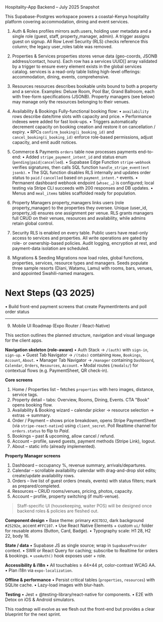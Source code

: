 Hospitality-App Backend – July 2025 Snapshot

This Supabase-Postgres workspace powers a coastal-Kenya hospitality platform covering accommodation, dining and event services.

1. Auth & Roles
profiles mirrors auth.users, holding user metadata and a single role (guest, staff, property_manager, admin). A trigger assigns guest on signup. All Row Level Security (RLS) checks reference this column; the legacy user_roles table was removed.

2. Properties & Services
properties stores venue data (geo-coords, JSONB address/contact, hours). Each row has a services UUID[] array validated by a trigger to ensure every element exists in the global services catalog. services is a read-only table listing high-level offerings: accommodation, dining, events, comprehensive.

3. Resources
resources describes bookable units bound to both a property and a service. Examples: Deluxe Room, Pool Bar, Grand Ballroom, each with free-form specifications (JSONB). Property managers (see below) may manage only the resources belonging to their venues.

4. Availability & Bookings
Fully-functional booking flow:
• `availability` rows describe date/time slots with capacity and price.
• Performance indexes were added for fast look-ups.
• Triggers automatically decrement capacity on booking creation and restore it on cancellation / expiry.
• RPCs `confirm_booking(i_booking_id)` and `cancel_booking(i_booking_id)` enforce role-based permissions, adjust capacity, and emit audit notices.

5. Commerce & Payments
`orders` table now processes payments end-to-end:
• Added `stripe_payment_intent_id` and status enum (`pending|paid|cancelled`).
• Supabase Edge Function `stripe-webhook` verifies signatures, then calls SQL function `handle_stripe_event(evt jsonb)`.
• The SQL function disables RLS internally and updates order status to `paid` / `cancelled` based on `payment_intent.*` events.
• Permanent dashboard webhook endpoint (`whsec_…`) is configured; local testing via Stripe CLI succeeds with 200 responses and DB updates.
• Menus and `meal_items` tables scaffolded ready for population.

6. Property Managers
property_managers links users (role property_manager) to the properties they oversee. Unique (user_id, property_id) ensures one assignment per venue. RLS grants managers full CRUD on their venues, resources and availability, while admins retain global control.

7. Security
RLS is enabled on every table. Public users have read-only access to services and properties. All write operations are gated by role- or ownership-based policies. Audit logging, encryption at rest, and payment-data isolation are scheduled.

8. Migrations & Seeding
Migrations now load roles, global functions, properties, services, resource types and managers. Seeds populate three sample resorts (Diani, Watamu, Lamu) with rooms, bars, venues, and appointed Swahili-named managers.

# Next Steps (Q3 2025)
• Build front-end payment screens that create PaymentIntents and poll order status

---

9. Mobile UI Roadmap (Expo Router / React-Native)

This section outlines the planned structure, navigation and visual language for the client apps.

**Navigation skeleton (role-aware)**
• Auth Stack → `/(auth)` with `sign-in`, `sign-up`.
• Guest Tab Navigator → `/(tabs)` containing `Home`, `Bookings`, `Account`, `About`.
• Manager Tab Navigator → `/manager` containing `Dashboard`, `Calendar`, `Orders`, `Resources`, `Account`.
• Modal routes (`/modals/`) for contextual flows (e.g. PaymentSheet, QR check-in).

**Core screens**
1. Home / Properties list – fetches `properties` with hero images, distance, service tags.
2. Property detail – tabs: Overview, Rooms, Dining, Events. CTA "Book" opens booking flow.
3. Availability & Booking wizard – calendar picker → resource selection → extras → summary.
4. Order / Payment – shows price breakdown, opens Stripe PaymentSheet (via `stripe-react-native`) using `client_secret`. Poll Realtime channel for `orders.status` to flip to *Paid*.
5. Bookings – past & upcoming, allow cancel / refund.
6. Account – profile, saved guests, payment methods (Stripe Link), logout.
7. About – static info (already implemented).

**Property Manager screens**
1. Dashboard – occupancy %, revenue summary, arrivals/departures.
2. Calendar – scrollable availability calendar with drag-and-drop slot edits; create/update availability rows.
3. Orders – live list of guest orders (meals, events) with status filters; mark as prepared/completed.
4. Resources – CRUD rooms/venues, pricing, photos, capacity.
5. Account – profile, property switching (if multi-venue).

> Staff-specific UI (housekeeping, waiter POS) will be designed once backend roles & policies are fleshed out.


**Component design**
• Base theme: primary `#2E7D32`, dark background `#25292e`, accent `#FFC107`.
• Use React Native Elements + custom `ui/` folder for reusable atoms (Button, Card, Badge).
• Typography scale: H1 28, H2 22, body 16.

**State / data**
• Supabase JS as single source; wrap in `SupabaseProvider` context.
• SWR or React Query for caching; subscribe to Realtime for orders & bookings.
• `useAuth()` hook exposes user + role.

**Accessibility & i18n**
• All touchables ≥ 44×44 pt, color-contrast WCAG AA.
• Plan i18n via `expo-localization`.

**Offline & performance**
• Persist critical tables (`properties`, `resources`) with SQLite cache.
• Lazy-load images with blur-hash.

**Testing**
• Jest + @testing-library/react-native for components.
• E2E with Detox on iOS & Android simulators.

This roadmap will evolve as we flesh out the front-end but provides a clear blueprint for the next sprint.